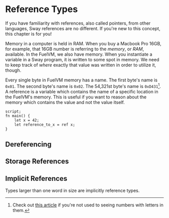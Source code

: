 # Reference Types

If you have familiarity with references, also called pointers, from other languages, Sway references are no different. If you're new to this concept, this chapter is for you!

Memory in a computer is held in RAM. When you buy a Macbook Pro 16GB, for example, that 16GB number is referring to the _memory_, or _RAM_, available. In the FuelVM, we also have memory. When you instantiate a variable in a Sway program, it is written to some spot in memory. We need to keep track of _where_ exactly that value was written in order to utilize it, though.

Every single byte in FuelVM memory has a name. The first byte's name is `0x01`. The second byte's name is `0x02`. The 54,321st byte's name is `0xD431`[^1]. A reference is a variable which contains the name of a specific location in the FuelVM's memory. This is useful if you want to reason about the memory which contains the value and not the value itself.

```sway
script;
fn main() {
    let x = 42;
    let reference_to_x = ref x;
}
```

[^1]: Check out [this article](https://en.wikipedia.org/wiki/Hexadecimal) if you're not used to seeing numbers with letters in them. 

## Dereferencing

## Storage References

## Implicit References

Types larger than one word in size are implicitly reference types.